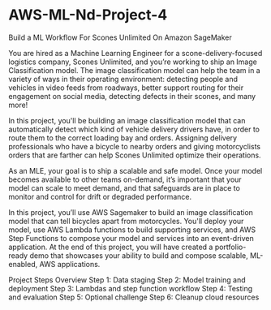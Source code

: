 # AWS-ML-Nd-Project-4
Build a ML Workflow For Scones Unlimited On Amazon SageMaker

You are hired as a Machine Learning Engineer for a scone-delivery-focused logistics company, Scones Unlimited, and you’re working to ship an Image Classification model. The image classification model can help the team in a variety of ways in their operating environment: detecting people and vehicles in video feeds from roadways, better support routing for their engagement on social media, detecting defects in their scones, and many more!

In this project, you'll be building an image classification model that can automatically detect which kind of vehicle delivery drivers have, in order to route them to the correct loading bay and orders. Assigning delivery professionals who have a bicycle to nearby orders and giving motorcyclists orders that are farther can help Scones Unlimited optimize their operations.

As an MLE, your goal is to ship a scalable and safe model. Once your model becomes available to other teams on-demand, it’s important that your model can scale to meet demand, and that safeguards are in place to monitor and control for drift or degraded performance.

In this project, you’ll use AWS Sagemaker to build an image classification model that can tell bicycles apart from motorcycles. You'll deploy your model, use AWS Lambda functions to build supporting services, and AWS Step Functions to compose your model and services into an event-driven application. At the end of this project, you will have created a portfolio-ready demo that showcases your ability to build and compose scalable, ML-enabled, AWS applications.

Project Steps Overview
Step 1: Data staging
Step 2: Model training and deployment
Step 3: Lambdas and step function workflow
Step 4: Testing and evaluation
Step 5: Optional challenge
Step 6: Cleanup cloud resources
